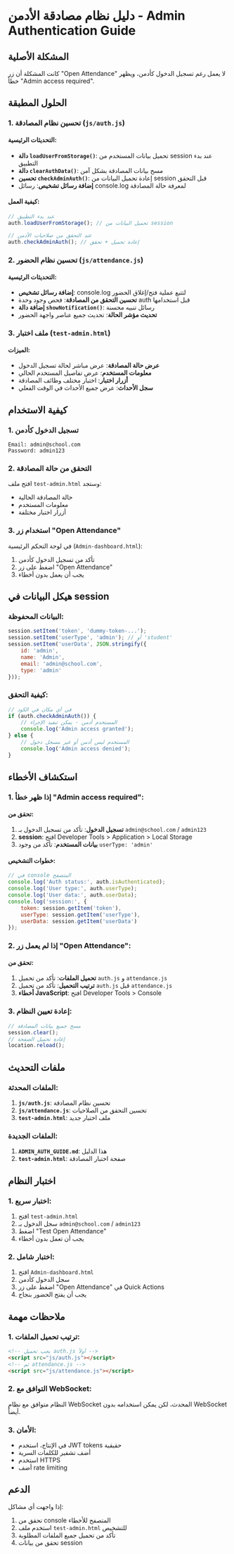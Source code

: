 # دليل نظام مصادقة الأدمن - Admin Authentication Guide

## المشكلة الأصلية
كانت المشكلة أن زر "Open Attendance" لا يعمل رغم تسجيل الدخول كأدمن، ويظهر خطأ "Admin access required".

## الحلول المطبقة

### 1. تحسين نظام المصادقة (`js/auth.js`)

#### التحديثات الرئيسية:
- **دالة `loadUserFromStorage()`**: تحميل بيانات المستخدم من session عند بدء التطبيق
- **دالة `clearAuthData()`**: مسح بيانات المصادقة بشكل آمن
- **تحسين `checkAdminAuth()`**: إعادة تحميل البيانات من session قبل التحقق
- **إضافة رسائل تشخيص**: رسائل console.log لمعرفة حالة المصادقة

#### كيفية العمل:
```javascript
// عند بدء التطبيق
auth.loadUserFromStorage(); // تحميل البيانات من session

// عند التحقق من صلاحيات الأدمن
auth.checkAdminAuth(); // إعادة تحميل + تحقق
```

### 2. تحسين نظام الحضور (`js/attendance.js`)

#### التحديثات الرئيسية:
- **إضافة رسائل تشخيص**: console.log لتتبع عملية فتح/إغلاق الحضور
- **تحسين التحقق من المصادقة**: فحص وجود وحدة auth قبل استخدامها
- **إضافة دالة `showNotification()`**: رسائل تنبيه محسنة
- **تحديث مؤشر الحالة**: تحديث جميع عناصر واجهة الحضور

### 3. ملف اختبار (`test-admin.html`)

#### الميزات:
- **عرض حالة المصادقة**: عرض مباشر لحالة تسجيل الدخول
- **معلومات المستخدم**: عرض تفاصيل المستخدم الحالي
- **أزرار اختبار**: اختبار مختلف وظائف المصادقة
- **سجل الأحداث**: عرض جميع الأحداث في الوقت الفعلي

## كيفية الاستخدام

### 1. تسجيل الدخول كأدمن
```
Email: admin@school.com
Password: admin123
```

### 2. التحقق من حالة المصادقة
افتح ملف `test-admin.html` وستجد:
- حالة المصادقة الحالية
- معلومات المستخدم
- أزرار اختبار مختلفة

### 3. استخدام زر "Open Attendance"
في لوحة التحكم الرئيسية (`Admin-dashboard.html`):
1. تأكد من تسجيل الدخول كأدمن
2. اضغط على زر "Open Attendance"
3. يجب أن يعمل بدون أخطاء

## هيكل البيانات في session

### البيانات المحفوظة:
```javascript
session.setItem('token', 'dummy-token-...');
session.setItem('userType', 'admin'); // أو 'student'
session.setItem('userData', JSON.stringify({
    id: 'admin',
    name: 'Admin',
    email: 'admin@school.com',
    type: 'admin'
}));
```

### كيفية التحقق:
```javascript
// في أي مكان في الكود
if (auth.checkAdminAuth()) {
    // المستخدم أدمن - يمكن تنفيذ الإجراء
    console.log('Admin access granted');
} else {
    // المستخدم ليس أدمن أو غير مسجل دخول
    console.log('Admin access denied');
}
```

## استكشاف الأخطاء

### 1. إذا ظهر خطأ "Admin access required":

#### تحقق من:
1. **تسجيل الدخول**: تأكد من تسجيل الدخول بـ `admin@school.com` / `admin123`
2. **session**: افتح Developer Tools > Application > Local Storage
3. **بيانات المستخدم**: تأكد من وجود `userType: 'admin'`

#### خطوات التشخيص:
```javascript
// في console المتصفح
console.log('Auth status:', auth.isAuthenticated);
console.log('User type:', auth.userType);
console.log('User data:', auth.userData);
console.log('session:', {
    token: session.getItem('token'),
    userType: session.getItem('userType'),
    userData: session.getItem('userData')
});
```

### 2. إذا لم يعمل زر "Open Attendance":

#### تحقق من:
1. **تحميل الملفات**: تأكد من تحميل `auth.js` و `attendance.js`
2. **ترتيب التحميل**: تأكد من تحميل `auth.js` قبل `attendance.js`
3. **أخطاء JavaScript**: افتح Developer Tools > Console

### 3. إعادة تعيين النظام:
```javascript
// مسح جميع بيانات المصادقة
session.clear();
// إعادة تحميل الصفحة
location.reload();
```

## ملفات التحديث

### الملفات المحدثة:
1. **`js/auth.js`**: تحسين نظام المصادقة
2. **`js/attendance.js`**: تحسين التحقق من الصلاحيات
3. **`test-admin.html`**: ملف اختبار جديد

### الملفات الجديدة:
1. **`ADMIN_AUTH_GUIDE.md`**: هذا الدليل
2. **`test-admin.html`**: صفحة اختبار المصادقة

## اختبار النظام

### 1. اختبار سريع:
1. افتح `test-admin.html`
2. سجل الدخول بـ `admin@school.com` / `admin123`
3. اضغط "Test Open Attendance"
4. يجب أن تعمل بدون أخطاء

### 2. اختبار شامل:
1. افتح `Admin-dashboard.html`
2. سجل الدخول كأدمن
3. اضغط على زر "Open Attendance" في Quick Actions
4. يجب أن يفتح الحضور بنجاح

## ملاحظات مهمة

### 1. ترتيب تحميل الملفات:
```html
<!-- يجب تحميل auth.js أولاً -->
<script src="js/auth.js"></script>
<!-- ثم attendance.js -->
<script src="js/attendance.js"></script>
```

### 2. التوافق مع WebSocket:
النظام متوافق مع نظام WebSocket المحدث، لكن يمكن استخدامه بدون WebSocket أيضاً.

### 3. الأمان:
- في الإنتاج، استخدم JWT tokens حقيقية
- أضف تشفير للكلمات السرية
- استخدم HTTPS
- أضف rate limiting

## الدعم

إذا واجهت أي مشاكل:
1. تحقق من console المتصفح للأخطاء
2. استخدم ملف `test-admin.html` للتشخيص
3. تأكد من تحميل جميع الملفات المطلوبة
4. تحقق من بيانات session 